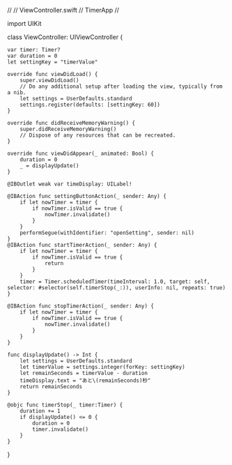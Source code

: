 //
//  ViewController.swift
//  TimerApp
//


import UIKit

class ViewController: UIViewController {
    
    var timer: Timer?
    var duration = 0
    let settingKey = "timerValue"
    
    override func viewDidLoad() {
        super.viewDidLoad()
        // Do any additional setup after loading the view, typically from a nib.
        let settings = UserDefaults.standard
        settings.register(defaults: [settingKey: 60])
    }

    override func didReceiveMemoryWarning() {
        super.didReceiveMemoryWarning()
        // Dispose of any resources that can be recreated.
    }
    
    override func viewDidAppear(_ animated: Bool) {
        duration = 0
        _ = displayUpdate()
    }

    @IBOutlet weak var timeDisplay: UILabel!
    
    @IBAction func settingButtonAction(_ sender: Any) {
        if let nowTimer = timer {
            if nowTimer.isValid == true {
                nowTimer.invalidate()
            }
        }
        performSegue(withIdentifier: "openSetting", sender: nil)
    }
    @IBAction func startTimerAction(_ sender: Any) {
        if let nowTimer = timer {
            if nowTimer.isValid == true {
                return
            }
        }
        timer = Timer.scheduledTimer(timeInterval: 1.0, target: self, selector: #selector(self.timerStop(_:)), userInfo: nil, repeats: true)
    }
    
    @IBAction func stopTimerAction(_ sender: Any) {
        if let nowTimer = timer {
            if nowTimer.isValid == true {
                nowTimer.invalidate()
            }
        }
    }
    
    func displayUpdate() -> Int {
        let settings = UserDefaults.standard
        let timerValue = settings.integer(forKey: settingKey)
        let remainSeconds = timerValue - duration
        timeDisplay.text = "あと\(remainSeconds)秒"
        return remainSeconds
    }
    
    @objc func timerStop(_ timer:Timer) {
        duration += 1
        if displayUpdate() <= 0 {
            duration = 0
            timer.invalidate()
        }
    }
}

